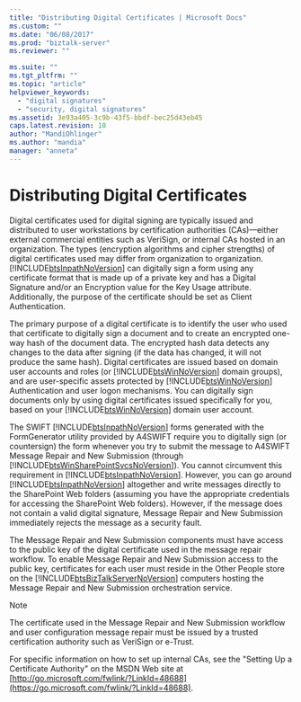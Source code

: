 ```yaml
---
title: "Distributing Digital Certificates | Microsoft Docs"
ms.custom: ""
ms.date: "06/08/2017"
ms.prod: "biztalk-server"
ms.reviewer: ""

ms.suite: ""
ms.tgt_pltfrm: ""
ms.topic: "article"
helpviewer_keywords:
  - "digital signatures"
  - "security, digital signatures"
ms.assetid: 3e93a405-3c9b-43f5-bbdf-bec25d43eb45
caps.latest.revision: 10
author: "MandiOhlinger"
ms.author: "mandia"
manager: "anneta"
---
```

# Distributing Digital Certificates
Digital certificates used for digital signing are typically issued and distributed to user workstations by certification authorities (CAs)—either external commercial entities such as VeriSign, or internal CAs hosted in an organization. The types (encryption algorithms and cipher strengths) of digital certificates used may differ from organization to organization. [!INCLUDE[btsInpathNoVersion](../../includes/btsinpathnoversion-md.md)] can digitally sign a form using any certificate format that is made up of a private key and has a Digital Signature and/or an Encryption value for the Key Usage attribute. Additionally, the purpose of the certificate should be set as Client Authentication.

 The primary purpose of a digital certificate is to identify the user who used that certificate to digitally sign a document and to create an encrypted one-way hash of the document data. The encrypted hash data detects any changes to the data after signing (if the data has changed, it will not produce the same hash). Digital certificates are issued based on domain user accounts and roles (or [!INCLUDE[btsWinNoVersion](../../includes/btswinnoversion-md.md)] domain groups), and are user-specific assets protected by [!INCLUDE[btsWinNoVersion](../../includes/btswinnoversion-md.md)] Authentication and user logon mechanisms. You can digitally sign documents only by using digital certificates issued specifically for you, based on your [!INCLUDE[btsWinNoVersion](../../includes/btswinnoversion-md.md)] domain user account.

 The SWIFT [!INCLUDE[btsInpathNoVersion](../../includes/btsinpathnoversion-md.md)] forms generated with the FormGenerator utility provided by A4SWIFT require you to digitally sign (or countersign) the form whenever you try to submit the message to A4SWIFT Message Repair and New Submission (through [!INCLUDE[btsWinSharePointSvcsNoVersion](../../includes/btswinsharepointsvcsnoversion-md.md)]). You cannot circumvent this requirement in [!INCLUDE[btsInpathNoVersion](../../includes/btsinpathnoversion-md.md)]. However, you can go around [!INCLUDE[btsInpathNoVersion](../../includes/btsinpathnoversion-md.md)] altogether and write messages directly to the SharePoint Web folders (assuming you have the appropriate credentials for accessing the SharePoint Web folders). However, if the message does not contain a valid digital signature, Message Repair and New Submission immediately rejects the message as a security fault.

 The Message Repair and New Submission components must have access to the public key of the digital certificate used in the message repair workflow. To enable Message Repair and New Submission access to the public key, certificates for each user must reside in the Other People store on the [!INCLUDE[btsBizTalkServerNoVersion](../../includes/btsbiztalkservernoversion-md.md)] computers hosting the Message Repair and New Submission orchestration service.

> [!NOTE]
>  The certificate used in the Message Repair and New Submission workflow and user configuration message repair must be issued by a trusted certification authority such as VeriSign or e-Trust.

 For specific information on how to set up internal CAs, see the "Setting Up a Certificate Authority" on the MSDN Web site at [http://go.microsoft.com/fwlink/?LinkId=48688](https://go.microsoft.com/fwlink/?LinkId=48688).